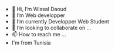 - 👋 Hi, I’m Wissal Daoud 
- 👀 I’m Web developper
- 🌱 I’m currently Developper Web  Student 
- 💞️ I’m looking to collaborate on ...
- 📫 How to reach me ...
- I'm from Tunisia

<!---
wissaldaoud/wissaldaoud is a ✨ special ✨ repository because its `README.md` (this file) appears on your GitHub profile.
You can click the Preview link to take a look at your changes.
--->
